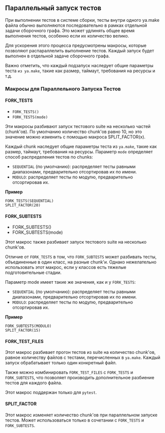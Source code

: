## Параллельный запуск тестов

При выполнении тестов в системе сборки, тесты внутри одного ya.make файла обычно выполняются последовательно в рамках отдельной задачи сборочного графа.
Это может удлинять общее время выполнения тестов, особенно если их количество велико.

Для ускорения этого процесса предусмотрены макросы, которые позволяют распараллелить выполнение тестов.
Каждый запуск будет выполнен в отдельной задаче сборочного графа.

Важно отметить, что каждый подзапуск наследует общие параметры теста `из ya.make`, такие как размер, таймаут, требования на ресурсы и т.д. 

### Макросы для Параллельного Запуска Тестов

#### FORK_TESTS

- `FORK_TESTS()`
- `FORK_TESTS(mode)`

Эти макросы разбивают запуск тестового suite на несколько частей (chunk'ов). 
По умолчанию количество chunk'ов равно 10, но это значение можно изменить с помощью макроса SPLIT_FACTOR(x).

Каждый chunk наследует общие параметры теста из `ya.make`, такие как размер, таймаут, требования на ресурсы.
Параметр `mode` определяет способ распределения тестов по chunks:

- `SEQUENTIAL` (по умолчанию): распределяет тесты равными диапазонами, предварительно отсортировав их по имени.
- `MODULO`: распределяет тесты по модулю, предварительно отсортировав их.

**Пример**
```
FORK_TESTS(SEQUENTIAL)
SPLIT_FACTOR(20)
```
#### FORK_SUBTESTS

- FORK_SUBTESTS()
- FORK_SUBTESTS(mode)

Этот макрос также разбивает запуск тестового suite на несколько chunk'ов. 

Отличие от `FORK_TESTS` в том, что `FORK_SUBTESTS` может разбивать тесты, объединенные в один класс, на разные chunk'и.
Однако нежелательно использовать этот макрос, если у классов есть тяжелые подготовительные стадии.

Параметр mode имеет такие же значения, как и у `FORK_TESTS`:

- `SEQUENTIAL` (по умолчанию): распределяет тесты равными диапазонами, предварительно отсортировав их по имени.
- `MODULO`: распределяет тесты по модулю, предварительно отсортировав их.

**Пример**
```
FORK_SUBTESTS(MODULO)
SPLIT_FACTOR(15)
```
#### FORK_TEST_FILES

Этот макрос разбивает прогон тестов из suite на количество chunk'ов, равное количеству файлов с тестами, перечисленных в `ya.make`. 
Каждый запуск обрабатывает только один конкретный файл.

Также можно комбинировать `FORK_TEST_FILES` с `FORK_TESTS` и `FORK_SUBTESTS`, что позволяет производить дополнительное разбиение тестов для каждого файла.

Этот макрос поддержан только для `pytest`.

#### SPLIT_FACTOR

Этот макрос изменяет количество chunk'ов при параллельном запуске тестов. 
Может использоваться только в сочетании с `FORK_TESTS` и `FORK_SUBTESTS`.
